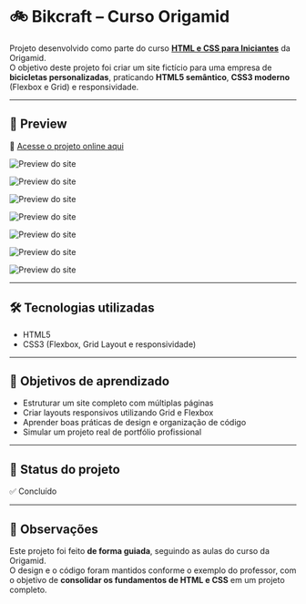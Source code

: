 # 🚲 Bikcraft – Curso Origamid

Projeto desenvolvido como parte do curso **[HTML e CSS para Iniciantes](https://www.origamid.com/curso/html-e-css-para-iniciantes/)** da Origamid.  
O objetivo deste projeto foi criar um site fictício para uma empresa de **bicicletas personalizadas**, praticando **HTML5 semântico**, **CSS3 moderno** (Flexbox e Grid) e responsividade.

---

## 🚀 Preview

🔗 [Acesse o projeto online aqui](https://thur-code.github.io/bikcraft-origamid/)

![Preview do site](./print-site/img-1.png)

![Preview do site](./print-site/img-2.png)

![Preview do site](./print-site/img-3.png)

![Preview do site](./print-site/img-4.png)

![Preview do site](./print-site/img-5.png)

![Preview do site](./print-site/img-6.png)

![Preview do site](./print-site/img-7.png)

---

## 🛠 Tecnologias utilizadas

- HTML5
- CSS3 (Flexbox, Grid Layout e responsividade)

---

## 🎯 Objetivos de aprendizado

- Estruturar um site completo com múltiplas páginas
- Criar layouts responsivos utilizando Grid e Flexbox
- Aprender boas práticas de design e organização de código
- Simular um projeto real de portfólio profissional

---

## 📂 Status do projeto

✅ Concluído

---

## 📝 Observações

Este projeto foi feito **de forma guiada**, seguindo as aulas do curso da Origamid.  
O design e o código foram mantidos conforme o exemplo do professor, com o objetivo de **consolidar os fundamentos de HTML e CSS** em um projeto completo.
